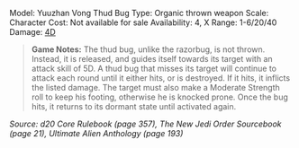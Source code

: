 Model: Yuuzhan Vong Thud Bug
Type: Organic thrown weapon
Scale: Character
Cost: Not available for sale
Availability: 4, X
Range: 1-6/20/40
Damage: <u>4D</u>

> **Game Notes:** 
> The thud bug, unlike the razorbug, is not thrown. Instead, it is released, and guides itself towards its target with an attack skill of 5D. A thud bug that misses its target will continue to attack each round until it either hits, or is destroyed. If it hits, it inflicts the listed damage. The target must also make a Moderate Strength roll to keep his footing, otherwise he is knocked prone. Once the bug hits, it returns to its dormant state until activated again.

*Source: d20 Core Rulebook (page 357), The New Jedi Order Sourcebook (page 21), Ultimate Alien Anthology (page 193)*